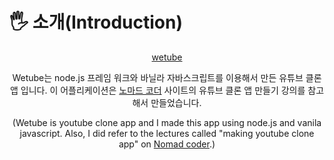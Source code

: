 # 🖐 소개(Introduction)

<div align="center">
<a href="https://secret-savannah-99819.herokuapp.com/">wetube</a>
<div>

Wetube는 node.js 프레임 워크와 바닐라 자바스크립트를 이용해서 만든 유튜브 클론 앱 입니다. 이 어플리케이션은 [노마드 코더](https://nomadcoders.co/) 사이트의 유튜브 클론 앱 만들기 강의를 참고해서 만들었습니다.

(Wetube is youtube clone app and I made this app using node.js and vanila javascript. Also, I did refer to the lectures called "making youtube clone app" on [Nomad coder](https://nomadcoders.co/).)
